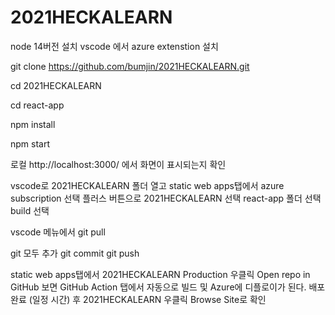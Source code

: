 # 2021HECKALEARN

node 14버전 설치
vscode 에서 azure extenstion 설치

git clone https://github.com/bumjin/2021HECKALEARN.git

cd 2021HECKALEARN

cd react-app

npm install

npm start 

로컬 http://localhost:3000/ 에서 화면이 표시되는지 확인


vscode로 2021HECKALEARN 폴더 열고
static web apps탭에서 azure subscription 선택
플러스 버튼으로 2021HECKALEARN 선택
react-app 폴더 선택
build 선택


vscode 메뉴에서 
git pull

git 모두 추가
git commit
git push


static web apps탭에서 
2021HECKALEARN Production 우클릭 Open repo in GitHub 보면 GitHub Action 탭에서 자동으로 빌드 및 Azure에 디플로이가 된다.
배포 완료 (일정 시간) 후
2021HECKALEARN 우클릭 Browse Site로 확인
